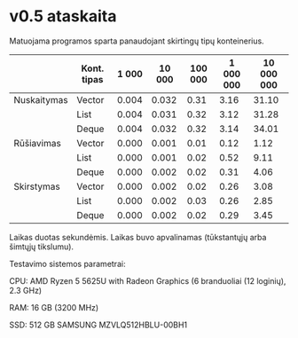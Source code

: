 # v0.5 ataskaita

Matuojama programos sparta panaudojant skirtingų tipų konteinerius.

|| Kont. tipas | 1 000  | 10 000 | 100 000 | 1 000 000 | 10 000 000 |
| --- | --- | --- | --- | --- | --- | --- |
| Nuskaitymas|Vector|0.004|0.032|0.31|3.16|31.10|
||List|0.004|0.031|0.32|3.12|31.28|
||Deque|0.004|0.032|0.32|3.14|34.01|
| Rūšiavimas|Vector|0.000|0.001|0.01|0.12|1.12|
||List|0.000|0.001|0.02|0.52|9.11|
||Deque|0.000|0.002|0.02|0.31|4.06|
| Skirstymas|Vector|0.000|0.002|0.02|0.26|3.08|
||List|0.000|0.002|0.03|0.26|2.85|
||Deque|0.000|0.002|0.02|0.29|3.45|

Laikas duotas sekundėmis. Laikas buvo apvalinamas (tūkstantųjų arba šimtųjų tikslumu).

Testavimo sistemos parametrai:

CPU: AMD Ryzen 5 5625U with Radeon Graphics (6 branduoliai (12 loginių), 2.3 GHz)

RAM: 16 GB (3200 MHz)

SSD: 512 GB SAMSUNG MZVLQ512HBLU-00BH1
